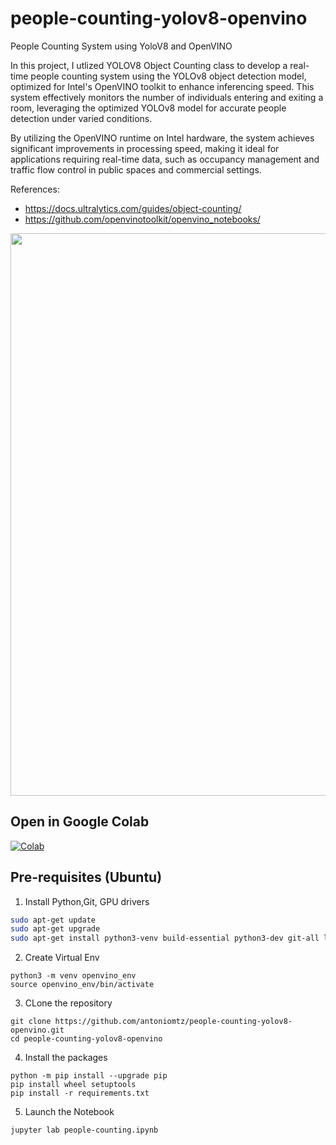 # people-counting-yolov8-openvino
People Counting System using YoloV8 and OpenVINO

In this project, I utlized YOLOV8 Object Counting class to develop a real-time people counting system using the YOLOv8 object detection model, optimized for Intel's OpenVINO toolkit to enhance inferencing speed. This system effectively monitors the number of individuals entering and exiting a room, leveraging the optimized YOLOv8 model for accurate people detection under varied conditions.

By utilizing the OpenVINO runtime on Intel hardware, the system achieves significant improvements in processing speed, making it ideal for applications requiring real-time data, such as occupancy management and traffic flow control in public spaces and commercial settings.

References:

- <a href="https://docs.ultralytics.com/guides/object-counting/" target="_blank">https://docs.ultralytics.com/guides/object-counting/</a>
- <a href="https://github.com/openvinotoolkit/openvino_notebooks/" target="_blank">https://github.com/openvinotoolkit/openvino_notebooks/</a>

<div align="center"><img src="people-count.gif" width=900/></div>

## Open in Google Colab

<a href="https://colab.research.google.com/github/antoniomtz/people-counting-yolov8-openvino/blob/main/people-counting.ipynb" target="_blank"><img src="https://camo.githubusercontent.com/f5e0d0538a9c2972b5d413e0ace04cecd8efd828d133133933dfffec282a4e1b/68747470733a2f2f636f6c61622e72657365617263682e676f6f676c652e636f6d2f6173736574732f636f6c61622d62616467652e737667" alt="Colab" data-canonical-src="https://colab.research.google.com/assets/colab-badge.svg" style="max-width: 100%;"></a>

## Pre-requisites (Ubuntu)

1. Install Python,Git, GPU drivers

```bash
sudo apt-get update
sudo apt-get upgrade
sudo apt-get install python3-venv build-essential python3-dev git-all libgl1-mesa-dev
```

2. Create Virtual Env

```
python3 -m venv openvino_env
source openvino_env/bin/activate
```

3. CLone the repository

```
git clone https://github.com/antoniomtz/people-counting-yolov8-openvino.git
cd people-counting-yolov8-openvino
```

4. Install the packages

```
python -m pip install --upgrade pip
pip install wheel setuptools
pip install -r requirements.txt
```

5. Launch the Notebook

```
jupyter lab people-counting.ipynb
```